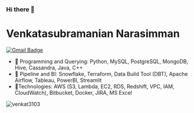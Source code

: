     
### Hi there 👋



# Venkatasubramanian Narasimman
[![Gmail Badge](https://img.shields.io/badge/-n.venkat3103@gmail.com-c14438?style=flat-square&logo=Gmail&logoColor=white&link=mailto:n.venkat3013@gmail.com)](mailto:n.venkat3103@gmail.com)



- 🌱 Programming and Querying: Python, MySQL, PostgreSQL, MongoDB, Hive, Cassandra, Java, C++
- 🌱 Pipeline and BI: Snowflake, Terraform, Data Build Tool (DBT), Apache Airflow, Tableau, PowerBI, Streamlit
- 🌱Technologies: AWS (S3, Lambda, EC2, RDS, Redshift, VPC, IAM, CloudWatch), Bitbucket, Docker, JIRA, MS Excel

<p align="left"><img src="https://github-readme-stats.vercel.app/api?username=venkat3103&show_icons=true" alt="venkat3103" /></p>




 








